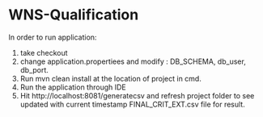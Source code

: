 
# WNS-Qualification

In order to run application:
1. take checkout
2. change application.propertiees and modify : DB_SCHEMA, db_user, db_port.
3. Run mvn clean install at the location of project in cmd.
4. Run the application through IDE
5. Hit http://localhost:8081/generatecsv and refresh project folder to see updated with current timestamp FINAL_CRIT_EXT.csv file for result.
